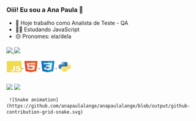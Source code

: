 ### Oiii! Eu sou a Ana Paula 👋

- 🧐 Hoje trabalho como Analista de Teste - QA
- 🐱‍💻 Estudando JavaScript
- 🟡 Pronomes: ela/dela

<div>
  <a href="https://github.com/anapaulalange">
  <img height="180em" src="https://github-readme-stats.vercel.app/api?username=anapaulalange&show_icons=true&theme=dracula&include_all_commits=true&count_private=true"/>
  <img height="180em" src="https://github-readme-stats.vercel.app/api/top-langs/?username=anapaulalange&layout=compact&langs_count=7&theme=dracula"/>
</div>
<div style="display: inline_block"><br>
  <img align="center" alt="Ana-Js" height="30" width="40" src="https://raw.githubusercontent.com/devicons/devicon/master/icons/javascript/javascript-plain.svg">
  <img align="center" alt="Ana-HTML" height="30" width="40" src="https://raw.githubusercontent.com/devicons/devicon/master/icons/html5/html5-original.svg">
  <img align="center" alt="Ana-CSS" height="30" width="40" src="https://raw.githubusercontent.com/devicons/devicon/master/icons/css3/css3-original.svg">
  <img align="center" alt="Ana-Python" height="30" width="40" src="https://raw.githubusercontent.com/devicons/devicon/master/icons/python/python-original.svg">
</div>

  
   ##
  
  <div> 
     
  <a href = "mailto:anapaula.lange@gmail.com"><img src="https://img.shields.io/badge/-Gmail-%23333?style=for-the-badge&logo=gmail&logoColor=white" target="_blank"></a>
  <a href="https://www.linkedin.com/in/anapaula-langegomes" target="_blank"><img src="https://img.shields.io/badge/-LinkedIn-%230077B5?style=for-the-badge&logo=linkedin&logoColor=white" target="_blank"></a> 
    
     ![Snake animation](https://github.com/anapaulalange/anapaulalange/blob/output/github-contribution-grid-snake.svg)
    
</div>
